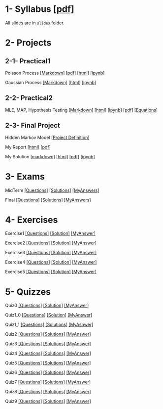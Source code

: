 # 1- Syllabus [[pdf]](Syllabus_SP_Fall_2021_v3.pdf)

All slides are in `slides` folder. 

# 2- Projects

## 2-1- Practical1

Poisson Process [[Markdown]](SP_PracticalHW1_Fall2021/AmirPourmand_Poisson%20Process_99210259.md) [[pdf]](SP_PracticalHW1_Fall2021/AmirPourmand_Poisson%20Process_99210259.pdf) [[html]](SP_PracticalHW1_Fall2021/AmirPourmand_Poisson%20Process_99210259.html) [[ipynb]](SP_PracticalHW1_Fall2021/AmirPourmand_Poisson%20Process_99210259.ipynb)

Gaussian Process [[Markdown]](SP_PracticalHW1_Fall2021/Gaussian%20Process_AmirPourmand_99210259.md) [[html]](SP_PracticalHW1_Fall2021/Gaussian%20Process_AmirPourmand_99210259.html) [[ipynb]](SP_PracticalHW1_Fall2021/Gaussian%20Process_AmirPourmand_99210259.ipynb)

## 2-2- Practical2

MLE, MAP, Hypothesis Testing [[Markdown]](SP_PracticalHW2_Fall2021/SP_PHW2_Code_AmirPourmand_99210259.md) [[html]](SP_PracticalHW2_Fall2021/SP_PHW2_Code_AmirPourmand_99210259.html) [[ipynb]](SP_PracticalHW2_Fall2021/SP_PHW2_Code_AmirPourmand_99210259.ipynb) [[pdf]](SP_PracticalHW2_Fall2021/SP_PHW2_Code_AmirPourmand_99210259.pdf) [[Equations]](SP_PracticalHW2_Fall2021/HW_Practical2_AmirPourmand.pdf)

## 2-3- Final Project

Hidden Markov Model [[Project Definition]](Final%20Project/پروژه_ی%20پایانی.pdf)

My Report [[html]](Final%20Project/Report_final_project_Stoch.html) [[pdf]](Final%20Project/Report_final_project_Stoch.pdf)

My Solution [[markdown]](Final%20Project/FinalStoch.md) [[html]](Final%20Project/FinalStoch.html) [[pdf]](Final%20Project/FinalStoch.pdf)  [[ipynb]](Final%20Project/FinalStoch.ipynb)

# 3- Exams

MidTerm [[Questions]](Midterm/میانترم%20(2).pdf) [[Solutions]](Midterm/SP_Midterm_Solutions_Fall2021.pdf) [[MyAnswers]](Midterm/MidTerm_Me.pdf)

Final [[Questions]](Final/پایانترم%20(2).pdf) [[Solutions]](Final/SP_Final_Solutions_Fall2021.pdf) [[MyAnswers]](Final/final.pdf)

# 4- Exercises

Exercise1 [[Questions]](Exercise1/Exercise1_HW.pdf) [[Solution]](Exercise1/SP_HW1_Solutions_Fall%202021.pdf) [[MyAnswer]](Exercise1/SP_AmirPourmand_99210259.pdf)

Exercise2 [[Questions]](Exercise2/Exercise2_HW.pdf) [[Solution]](Exercise2/SP_HW2_Solutions_Fall2021.pdf) [[MyAnswer]](Exercise2/SP_AmirPourmand_99210259_HW2.pdf)

Exercise3 [[Questions]](Exercise3/تمرین%20۳.pdf) [[Solution]](Exercise3/SP_HW3_Solution3_Fall2021.pdf) [[MyAnswer]](Exercise3/SP_HW3_AmirPourmand_99210259-compressed.pdf)

Exercise4 [[Questions]](Exercise4/تمرین%20۴.pdf) [[Solution]](Exercise4/SP_HW4_Solutions_Fall2021.pdf) [[MyAnswer]](Exercise4/SP_AmirPourmand_99210259_hw4.pdf)

Exercise5 [[Questions]](Exercise5/تمرین%20۵.pdf) [[Solution]](Exercise5/SP_HW5_Solutions_Fall2021.pdf) [[MyAnswer]](Exercise5/SP_HW5_AmirPourmand_99210259.pdf)

# 5- Quizzes

Quiz0 [[Questions]](Quizzes/کوییز%20۰.pdf) [[Solution]](Quizzes/Solutions/SP_Prerequisite%20Quiz_Solutions_Fall%202021.pdf) [[MyAnswer]](Quizzes/Quiz0.pdf)

Quiz1_0 [[Questions]](Quizzes/کوییز%20۱.pdf) [[Solution]](Quizzes/Solutions/SP_Quiz1_Solutions_Fall%202021.pdf) [[MyAnswer]](Quizzes/Quiz1_0.pdf)

Quiz1_1 [[Questions]](Quizzes/کوییز%20جبرانی%20۱.pdf) [[Solutions]](Quizzes/Solutions/SP_Retake%20Quiz%201_Solutions_Fall2021.pdf) [[MyAsnwer]](Quizzes/Quiz1_1.pdf)

Quiz2 [[Questions]](Quizzes/کوییز%20۲.pdf) [[Solutions]](Quizzes/Solutions/SP_Quiz2_Solutions_Fall2021.jpg) [[MyAnswer]](Quizzes/Quiz2.pdf)

Quiz3 [[Questions]](Quizzes/کوییز%20۳.pdf) [[Solutions]](Quizzes/Solutions/SP_Quiz3_Solutions_Fall2021.pdf) [[MyAnswer]](Quizzes/Quiz3.pdf)

Quiz4 [[Questions]](Quizzes/کوییز%20۴.pdf) [[Solutions]](Quizzes/Solutions/SP_Quiz4_Solutions_Fall2021.pdf) [[MyAnswer]](Quizzes/Quiz4.pdf)

Quiz5 [[Questions]](Quizzes/کوییز%20۵.pdf) [[Solutions]](Quizzes/Solutions/SP_Quiz5_Solutions_Fall2021.pdf) [[MyAnswer]](Quizzes/Quiz5.pdf)

Quiz6 [[Questions]](Quizzes/کوییز%20۶%20(1).pdf) [[Solutions]](Quizzes/Solutions/SP_Quiz6_Solutions_Fall2021.pdf) [[MyAnswer]](Quizzes/Quiz6.pdf)

Quiz7 [[Questions]](Quizzes/کوییز%20۷%20(1).pdf) [[Solutions]](Quizzes/Solutions/SP_Quiz7_Solutions_Fall2021.pdf) [[MyAnswer]](Quizzes/Quiz7.pdf)

Quiz8 [[Questions]](Quizzes/کوییز%20۸.pdf) [[Solutions]](Quizzes/Solutions/SP_Quiz8_Solutions_Fall2021.pdf) [[MyAnswer]](Quizzes/Quiz7.pdf)

Quiz9 [[Questions]](Quizzes/کوییز%20۹%20(1).pdf) [[Solutions]](Quizzes/Solutions/SP_Quiz9_Solutions_Fall2021.pdf) [[MyAnswer]](Quizzes/Quiz9.pdf)
